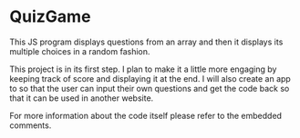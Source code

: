# QuizGame
This JS program displays questions from an array and then it displays its multiple choices in a random fashion.

This project is in its first step. I plan to make it a little more engaging by keeping track of score and displaying it at the end. I will also create an app to so that the user can input their own questions and get the code back so that it can be used in another website.

For more information about the code itself please refer to the embedded comments.
